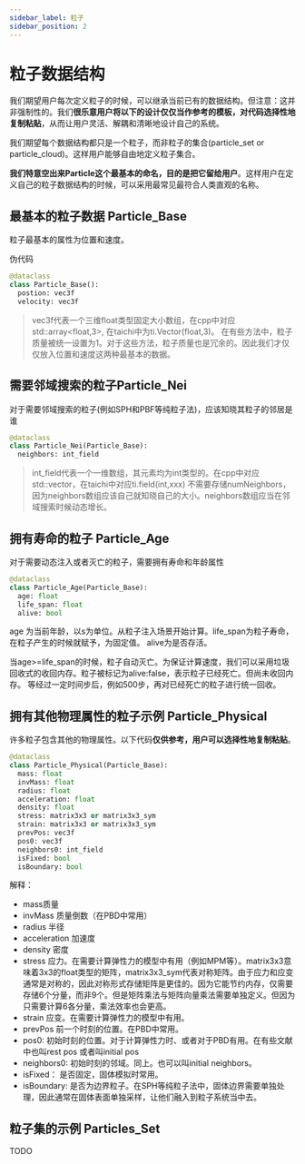 ```yaml
---
sidebar_label: 粒子
sidebar_position: 2
---
```


# 粒子数据结构

我们期望用户每次定义粒子的时候，可以继承当前已有的数据结构。但注意：这并非强制性的。我们**很乐意用户将以下的设计仅仅当作参考的模板，对代码选择性地复制粘贴**，从而让用户灵活、解耦和清晰地设计自己的系统。

我们期望每个数据结构都只是一个粒子，而非粒子的集合(particle_set or particle_cloud)。这样用户能够自由地定义粒子集合。

**我们特意空出来Particle这个最基本的命名，目的是把它留给用户**。这样用户在定义自己的粒子数据结构的时候，可以采用最常见最符合人类直观的名称。

## 最基本的粒子数据 Particle_Base
粒子最基本的属性为位置和速度。

伪代码
```python
@dataclass
class Particle_Base():
  postion: vec3f
  velocity: vec3f
```
> vec3f代表一个三维float类型固定大小数组，在cpp中对应std::array<float,3>, 在taichi中为ti.Vector(float,3)。
 在有些方法中，粒子质量被统一设置为1。对于这些方法，粒子质量也是冗余的。因此我们才仅仅放入位置和速度这两种最基本的数据。


## 需要邻域搜索的粒子Particle_Nei
对于需要邻域搜索的粒子(例如SPH和PBF等纯粒子法)，应该知晓其粒子的邻居是谁
```python
@dataclass
class Particle_Nei(Particle_Base):
  neighbors: int_field
```

> int_field代表一个一维数组，其元素均为int类型的。在cpp中对应std::vector<int>，在taichi中对应ti.field(int,xxx)
不需要存储numNeighbors，因为neighbors数组应该自己就知晓自己的大小。neighbors数组应当在邻域搜索时候动态增长。

## 拥有寿命的粒子 Particle_Age
对于需要动态注入或者灭亡的粒子，需要拥有寿命和年龄属性
```python
@dataclass
class Particle_Age(Particle_Base):
  age: float
  life_span: float
  alive: bool
```
age 为当前年龄，以s为单位。从粒子注入场景开始计算。life_span为粒子寿命，在粒子产生的时候就赋予，为固定值。
alive为是否存活。
  
当age>=life_span的时候，粒子自动灭亡。为保证计算速度，我们可以采用垃圾回收式的收回内存。粒子被标记为alive:false，表示粒子已经死亡。但尚未收回内存。
等经过一定时间步后，例如500步，再对已经死亡的粒子进行统一回收。
  
  
## 拥有其他物理属性的粒子示例 Particle_Physical
  许多粒子包含其他的物理属性。以下代码**仅供参考，用户可以选择性地复制粘贴**。
```python
@dataclass
class Particle_Physical(Particle_Base):
  mass: float
  invMass: float
  radius: float
  acceleration: float
  density: float
  stress: matrix3x3 or matrix3x3_sym
  strain: matrix3x3 or matrix3x3_sym
  prevPos: vec3f
  pos0: vec3f
  neighbors0: int_field
  isFixed: bool
  isBoundary: bool
``` 
解释：
  - mass质量
  - invMass 质量倒数（在PBD中常用）
  - radius 半径
  - acceleration 加速度
  - density 密度
  - stress 应力。在需要计算弹性力的模型中有用（例如MPM等）。matrix3x3意味着3x3的float类型的矩阵，matrix3x3_sym代表对称矩阵。由于应力和应变通常是对称的，因此对称形式存储矩阵是更佳的。因为它能节约内存，仅需要存储6个分量，而非9个。但是矩阵乘法与矩阵向量乘法需要单独定义。但因为只需要计算6各分量，乘法效率也会更高。
  - strain 应变。在需要计算弹性力的模型中有用。
  - prevPos 前一个时刻的位置。在PBD中常用。
  - pos0: 初始时刻的位置。对于计算弹性力时、或者对于PBD有用。在有些文献中也叫rest pos 或者叫initial pos
  - neighbors0: 初始时刻的邻域。同上。也可以叫initial neighbors。
  - isFixed： 是否固定，固体模拟时常用。
  - isBoundary: 是否为边界粒子。在SPH等纯粒子法中，固体边界需要单独处理，因此通常在固体表面单独采样，让他们融入到粒子系统当中去。
 
  
  
  ## 粒子集的示例 Particles_Set
TODO
